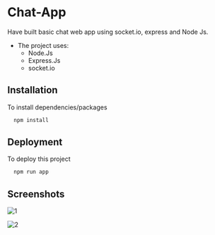 
# Chat-App

Have built basic chat web app using socket.io, express and Node Js.
- The project uses:
    * Node.Js
    * Express.Js
    * socket.io
    
## Installation
To install dependencies/packages

```bash
  npm install
```

## Deployment
To deploy this project
```bash
  npm run app
```

## Screenshots
![1](https://user-images.githubusercontent.com/88078960/213263021-d938db67-c7d7-46ef-bb5a-363680b4a0ec.jpg)

![2](https://user-images.githubusercontent.com/88078960/213263361-e70a3e63-e93f-4b30-ba04-38a7947d6108.jpg)

